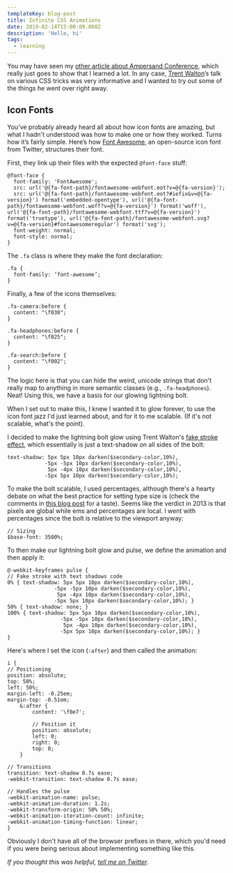 ```yaml
---
templateKey: blog-post
title: Infinite CSS Animations
date: 2019-02-14T15:00:09.060Z
description: 'Hello, hi'
tags:
  - learning
---
```

<p>You may have seen my <a href="/writing/ampersand-conf">other article about Ampersand Conference</a>, which really just goes to show that I learned a lot. In any case, <a href="http://trentwalton.com/" target="_blank">Trent Walton</a>’s talk on various CSS tricks was very informative and I wanted to try out some of the things he went over right away.</p>


<h2>Icon Fonts</h2>

<p>You’ve probably already heard all about how icon fonts are amazing, but what I hadn't understood was how to make one or how they worked. Turns how it’s fairly simple. Here’s how <a href="http://fontawesome.io/" target="_blank">Font Awesome</a>, an open-source icon font from Twitter, structures their font.</p>

<p>First, they link up their files with the expected <code>@font-face</code> stuff:</p>



```
@font-face {
  font-family: 'FontAwesome';
  src: url('@{fa-font-path}/fontawesome-webfont.eot?v=@{fa-version}');
  src: url('@{fa-font-path}/fontawesome-webfont.eot?#iefix&v=@{fa-version}') format('embedded-opentype'), url('@{fa-font-path}/fontawesome-webfont.woff?v=@{fa-version}') format('woff'), url('@{fa-font-path}/fontawesome-webfont.ttf?v=@{fa-version}') format('truetype'), url('@{fa-font-path}/fontawesome-webfont.svg?v=@{fa-version}#fontawesomeregular') format('svg');
  font-weight: normal;
  font-style: normal;
}
```

<p>The <code>.fa</code> class is where they make the font declaration:</p>

```
.fa {
  font-family: ’font-awesome’;
}
```
<p>Finally, a few of the icons themselves: </p>

```
.fa-camera:before {
  content: "\f030";
}

.fa-headphones:before {
  content: "\f025";
}

.fa-search:before {
  content: "\f002";
}
```
<p>The logic here is that you can hide the weird, unicode strings that don't really map to anything in more semantic classes (e.g., <code>.fa-headphones</code>). Neat! Using this, we have a basis for our glowing lightning bolt.</p>
<p>When I set out to make this, I knew I wanted it to glow forever, to use the icon font jazz I'd just learned about, and for it to me scalable. (If it's not scalable, what's the point). </p>
<p>I decided to make the lightning bolt glow using Trent Walton's <a href="https://dl.dropboxusercontent.com/u/3648990/Ampersand-Demo/stroke.html" target="_blank">fake stroke effect</a>, which essentially is just a text-shadow on all sides of the bolt:</p>


```
text-shadow: 5px 5px 10px darken($secondary-color,10%),
            -5px -5px 10px darken($secondary-color,10%),
             5px -4px 10px darken($secondary-color,10%),
            -5px 5px 10px darken($secondary-color,10%);
```

<p>To make the bolt scalable, I used percentages, although there's a hearty debate on what the best practice for setting type size is (check the comments in <a href="http://kyleschaeffer.com/development/css-font-size-em-vs-px-vs-pt-vs/" target="_blank">this blog post</a> for a taste). Seems like the verdict in 2013 is that pixels are global while ems and percentages are local. I went with percentages since the bolt is relative to the viewport anyway:</p>

```
// Sizing
$base-font: 3500%;
```
<p>To then make our lightning bolt glow and pulse, we define the animation and then apply it:</p>

```
@-webkit-keyframes pulse {
// Fake stroke with text shadows code
0% { text-shadow: 5px 5px 10px darken($secondary-color,10%),
               -5px -5px 10px darken($secondary-color,10%),
                5px -4px 10px darken($secondary-color,10%),
               -5px 5px 10px darken($secondary-color,10%); }
50% { text-shadow: none; }
100% { text-shadow: 5px 5px 10px darken($secondary-color,10%),
                 -5px -5px 10px darken($secondary-color,10%),
                  5px -4px 10px darken($secondary-color,10%),
                 -5px 5px 10px darken($secondary-color,10%); }
}
```

<p>Here's where I set the icon (<code>:after</code>) and then called the animation:</p>

```
i {
// Positioning
position: absolute;
top: 50%;
left: 50%;
margin-left: -0.25em;
margin-top: -0.51em;
    &:after {
        content: '\f0e7';

        // Position it
        position: absolute;
        left: 0;
        right: 0;
        top: 0;
    }

// Transitions
transition: text-shadow 0.7s ease;
-webkit-transition: text-shadow 0.7s ease;

// Handles the pulse
-webkit-animation-name: pulse;
-webkit-animation-duration: 1.2s;
-webkit-transform-origin: 50% 50%;
-webkit-animation-iteration-count: infinite;
-webkit-animation-timing-function: linear;
}
```

<p>Obviously I don't have all of the browser prefixes in there, which you'd need if you were being serious about implementing something like this.</p>

<p class="center">
<em>If you thought this was helpful, <a href="https://twitter.com/helenvholmes">tell me on Twitter</a>.</em>
</p>



<meta name="twitter:card" content="summary" />

<meta name="twitter:site" content="@helenvholmes" />

<meta name="twitter:title" content="{{ title }}" />

<meta name="twitter:description" content="{{ description }}" />

<meta name="twitter:image" content="http://helenvholmes.com/images/partials/writing/orb.jpg" />
